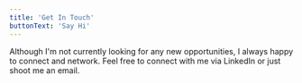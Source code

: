 ```yaml
---
title: 'Get In Touch'
buttonText: 'Say Hi'
---
```


Although I'm not currently looking for any new opportunities, I always happy to connect and network. Feel free to connect with me via LinkedIn or just shoot me an email.
